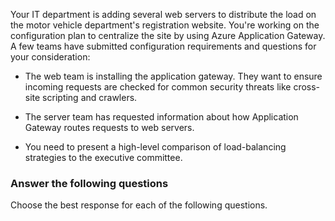 Your IT department is adding several web servers to distribute the load on the motor vehicle department's registration website. You're working on the configuration plan to centralize the site by using Azure Application Gateway. A few teams have submitted configuration requirements and questions for your consideration:

- The web team is installing the application gateway. They want to ensure incoming requests are checked for common security threats like cross-site scripting and crawlers.

- The server team has requested information about how Application Gateway routes requests to web servers.

- You need to present a high-level comparison of load-balancing strategies to the executive committee.

### Answer the following questions

Choose the best response for each of the following questions. 